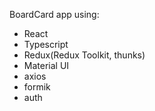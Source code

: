 BoardCard app using:

- React
- Typescript
- Redux(Redux Toolkit, thunks)
- Material UI
- axios
- formik
- auth
